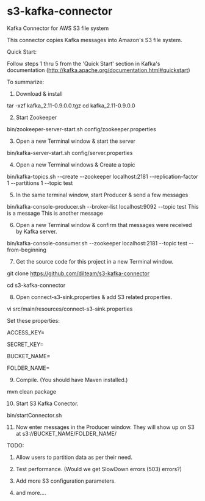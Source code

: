 # s3-kafka-connector
Kafka Connector for AWS S3 file system

This connector copies Kafka messages into Amazon's S3 file system.

Quick Start:

Follow steps 1 thru 5 from the 'Quick Start' section in Kafka's documentation (http://kafka.apache.org/documentation.html#quickstart)

To summarize:

1) Download & install

tar -xzf kafka_2.11-0.9.0.0.tgz
cd kafka_2.11-0.9.0.0


2) Start Zookeeper

bin/zookeeper-server-start.sh config/zookeeper.properties


3) Open a new Terminal window & start the server

bin/kafka-server-start.sh config/server.properties


4) Open a new Terminal windows & Create a topic

bin/kafka-topics.sh --create --zookeeper localhost:2181 --replication-factor 1 --partitions 1 --topic test


5) In the same terminal window, start Producer & send a few messages

bin/kafka-console-producer.sh --broker-list localhost:9092 --topic test
This is a message<ENTER>
This is another message<ENTER>


6) Open a new Terminal window & confirm that messages were received by Kafka server.

bin/kafka-console-consumer.sh --zookeeper localhost:2181 --topic test --from-beginning


7) Get the source code for this project in a new Terminal window.

git clone https://github.com/dilteam/s3-kafka-connector

cd s3-kafka-connector


8) Open connect-s3-sink.properties & add S3 related properties.

vi src/main/resources/connect-s3-sink.properties

Set these properties:

ACCESS_KEY=<add access key here...>

SECRET_KEY=<add secret key here...>

BUCKET_NAME=<add bucket name here...>

FOLDER_NAME=<add folder name here...>


9) Compile. (You should have Maven installed.)

mvn clean package


10) Start S3 Kafka Conector.

bin/startConnector.sh



11) Now enter messages in the Producer window. They will show up on S3 at s3://BUCKET_NAME/FOLDER_NAME/


TODO:

1) Allow users to partition data as per their need.

2) Test performance. (Would we get SlowDown errors (503) errors?)

3) Add more S3 configuration parameters.

4) and more....


